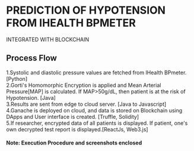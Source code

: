 # PREDICTION OF HYPOTENSION FROM IHEALTH BPMETER
INTEGRATED WITH BLOCKCHAIN

<h2>Process Flow</h2>
1.Systolic and diastolic pressure values are fetched from IHealth BPmeter. [Python]<br>
2.Gorti's Homomorphic Encryption is applied and Mean Arterial Pressure[MAP] is calculated. If MAP>50g/dL, then patient is at the risk of Hypotension. [Java]<br>
3.Results are sent from edge to cloud server. [Java to Javascript]<br>
4.Ganache is deployed on cloud, and data is stored on Blockchain using DApps and User interface is created. [Truffle, Solidity]<br>
5.If researcher, encrypted data of all patients is displayed. If patient, one's own decrypted test report is displayed.[ReactJs, Web3.js]<br>


<h4>Note: Execution Procedure and screenshots enclosed</h4>

